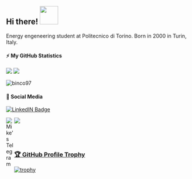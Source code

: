 ## Hi there! <img src="https://github.com/TheDudeThatCode/TheDudeThatCode/blob/master/Assets/Hi.gif" height="50" width="50">

Energy engeneering student at Politecnico di Torino. Born in 2000 in Turin, Italy.

#### ⚡ My GitHub Statistics

<p>
<img height="180em" src="https://github-readme-stats.vercel.app/api?username=canevarolo&show_icons=true&hide_border=true&theme=vue-dark" />

<!-- Most Used Languages -->
<img height="180em" src="https://github-readme-stats.vercel.app/api/top-langs/?username=canevarolo&show_icons=true&hide_border=true&layout=compact&langs_count=8&theme=vue-dark"/>
</p>

<p align="left"> <img src="https://komarev.com/ghpvc/?username=canevarolo&label=Profile%20views&color=0e75b6&style=flat" alt="binco97" /> </p>

#### 🔗 Social Media

[![LinkedIN Badge](https://img.shields.io/badge/-LinkedIn-0e76a8?logo=Linkedin&logoColor=white)](https://www.linkedin.com/in/simone-canevarolo-270952199/)

<a href="https://t.me/SCanevarolo"> <img src="https://github.githubassets.com/images/mona-whisper.gif" width="25px">
  <img align="left" alt="Mike's Telegram" width="22px" src="https://upload.wikimedia.org/wikipedia/commons/thumb/8/82/Telegram_logo.svg/1024px-Telegram_logo.svg.png" />
  
<br />
<br />

### 🏆 GitHub Profile Trophy

![trophy](https://github-profile-trophy.vercel.app/?username=canevarolo&theme=dracula&no-frame=true&no-bg=true&title=MultiLanguage,Stars,Followers,Repositories,Commits)
<br />
<br />


<!--
<img align="right" alt="GIF" src="https://github.com/mik3sw/mik3sw/blob/main/code.gif?raw=true" width="400" height="240" />

<br />
<br />

<div>
  <img height="170" align="left" src="https://github-readme-stats.vercel.app/api?username=canevarolo&count_private=true&include_all_commits=true&theme=dracula&hide-border=true&show_icons=true" />
  <img src="https://github-readme-stats.vercel.app/api/top-langs/?username=canevarolo&layout=compact&theme=dracula" />
</div>
            
